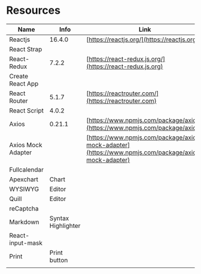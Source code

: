 # Resources

| Name               | Info               | Link                                                                                                 |
| ------------------ | ------------------ | ---------------------------------------------------------------------------------------------------- |
| Reactjs            | 16.4.0             | [https://reactjs.org/](https://reactjs.org)                                                          |
| React Strap        |                    |                                                                                                      |
| React-Redux        | 7.2.2              | [https://react-redux.js.org/](https://react-redux.js.org)                                            |
| Create React App   |                    |                                                                                                      |
| React Router       | 5.1.7              | [https://reactrouter.com/](https://reactrouter.com)                                                  |
| React Script       | 4.0.2              |                                                                                                      |
| Axios              | 0.21.1             | [https://www.npmjs.com/package/axios](https://www.npmjs.com/package/axios)                           |
| Axios Mock Adapter |                    | [https://www.npmjs.com/package/axios-mock-adapter](https://www.npmjs.com/package/axios-mock-adapter) |
| Fullcalendar       |                    |                                                                                                      |
| Apexchart          | Chart              |                                                                                                      |
| WYSIWYG            | Editor             |                                                                                                      |
| Quill              | Editor             |                                                                                                      |
| reCaptcha          |                    |                                                                                                      |
| Markdown           | Syntax Highlighter |                                                                                                      |
| React-input-mask   |                    |                                                                                                      |
| Print              | Print button       |                                                                                                      |
|                    |                    |                                                                                                      |
